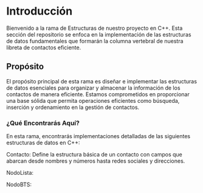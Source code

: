 # Introducción
Bienvenido a la rama de Estructuras de nuestro proyecto en C++. Esta sección del repositorio se enfoca en la implementación de las estructuras de datos fundamentales que formarán la columna vertebral de nuestra libreta de contactos eficiente.

## Propósito
El propósito principal de esta rama es diseñar e implementar las estructuras de datos esenciales para organizar y almacenar la información de los contactos de manera eficiente. Estamos comprometidos en proporcionar una base sólida que permita operaciones eficientes como búsqueda, inserción y ordenamiento en la gestión de contactos.

### ¿Qué Encontrarás Aquí?
En esta rama, encontrarás implementaciones detalladas de las siguientes estructuras de datos en C++:

Contacto: Define la estructura básica de un contacto con campos que abarcan desde nombres y números hasta redes sociales y direcciones.

NodoLista: 

NodoBTS: 
